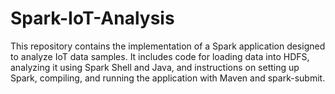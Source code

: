 # Spark-IoT-Analysis
This repository contains the implementation of a Spark application designed to analyze IoT data samples. It includes code for loading data into HDFS, analyzing it using Spark Shell and Java, and instructions on setting up Spark, compiling, and running the application with Maven and spark-submit.
